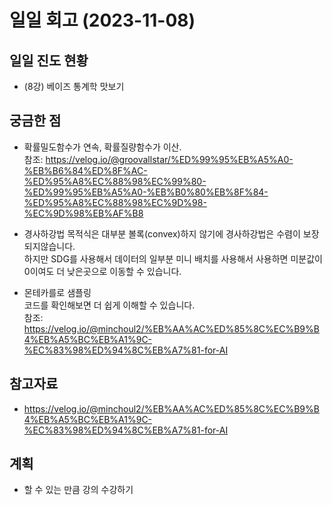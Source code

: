 # 일일 회고 (2023-11-08)

## 일일 진도 현황
- (8강) 베이즈 통계학 맛보기


## 궁금한 점
- 확률밀도함수가 연속, 확률질량함수가 이산.  
  참조: https://velog.io/@groovallstar/%ED%99%95%EB%A5%A0-%EB%B6%84%ED%8F%AC-%ED%95%A8%EC%88%98%EC%99%80-%ED%99%95%EB%A5%A0-%EB%B0%80%EB%8F%84-%ED%95%A8%EC%88%98%EC%9D%98-%EC%9D%98%EB%AF%B8

- 경사하강법
  목적식은 대부분 볼록(convex)하지 않기에 경사하강법은 수렴이 보장되지않습니다.  
  하지만 SDG를 사용해서 데이터의 일부분 미니 배치를 사용해서 사용하면 미분값이 0이여도 더 낮은곳으로 이동할 수 있습니다.   

- 몬테카를로 샘플링  
  코드를 확인해보면 더 쉽게 이해할 수 있습니다.  
  참조: https://velog.io/@minchoul2/%EB%AA%AC%ED%85%8C%EC%B9%B4%EB%A5%BC%EB%A1%9C-%EC%83%98%ED%94%8C%EB%A7%81-for-AI  
  
## 참고자료
- https://velog.io/@minchoul2/%EB%AA%AC%ED%85%8C%EC%B9%B4%EB%A5%BC%EB%A1%9C-%EC%83%98%ED%94%8C%EB%A7%81-for-AI  


## 계획
- 할 수 있는 만큼 강의 수강하기
